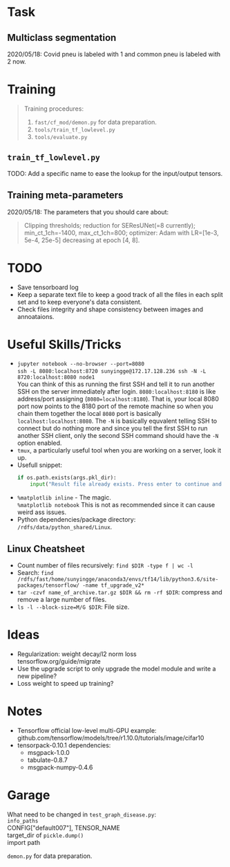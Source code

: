 # Task
## Multiclass segmentation
2020/05/18: Covid pneu is labeled with 1 and common pneu is labeled with 2 now.

# Training
> Training procedures:  
> 1. `fast/cf_mod/demon.py` for data preparation.
> 2. `tools/train_tf_lowlevel.py`
> 3. `tools/evaluate.py`
## `train_tf_lowlevel.py`
TODO: Add a specific name to ease the lookup for the input/output tensors.

## Training meta-parameters
2020/05/18: The parameters that you should care about:
> Clipping thresholds; reduction for SEResUNet(=8 currently); min_ct_1ch=-1400, max_ct_1ch=800; optimizer: Adam with LR=[1e-3, 5e-4, 25e-5] decreasing at epoch [4, 8].

# TODO
* Save tensorboard log
* Keep a separate text file to keep a good track of all the files in each split set and to keep everyone's data consistent.
* Check files integrity and shape consistency between images and annoataions.

# Useful Skills/Tricks
* `jupyter notebook --no-browser --port=8080`  
`ssh -L 8080:localhost:8720 sunyingge@172.17.128.236 ssh -N -L 8720:localhost:8080 node1`  
You can think of this as running the first SSH and tell it to run another SSH on the server immediately after login. `8080:localhost:8180` is like address/port assigning (`8080=localhost:8180`). That is, your local 8080 port now points to the 8180 port of the remote machine so when you chain them together the local `8080` port is basically `localhost:localhost:8080`. The `-N` is basically equvalent telling SSH to connect but do nothing more and since you tell the first SSH to run another SSH client, only the second SSH command should have the `-N` option enabled.
* `tmux`, a particularly useful tool when you are working on a server, look it up.
* Usefull snippet:  
    ```python
    if os.path.exists(args.pkl_dir):
        input("Result file already exists. Press enter to continue and overwrite it...")
    ```
* `%matplotlib inline` - The magic.  
`%matplotlib notebook` This is not as recommended since it can cause weird ass issues.
* Python dependencies/package directory: `/rdfs/data/python_shared/Linux`.

## Linux Cheatsheet
* Count number of files recursively: `find $DIR -type f | wc -l`
* Search: `find /rdfs/fast/home/sunyingge/anaconda3/envs/tf14/lib/python3.6/site-packages/tensorflow/ -name tf_upgrade_v2*`
* `tar -czvf name_of_archive.tar.gz $DIR && rm -rf $DIR`: compress and remove a large number of files.
* `ls -l --block-size=M/G $DIR`: File size.
# Ideas
* Regularization: weight decay/l2 norm loss  
tensorflow.org/guide/migrate
* Use the upgrade script to only upgrade the model module and write a new pipeline?
* Loss weight to speed up training?

# Notes
* Tensorflow official low-level multi-GPU example: github.com/tensorflow/models/tree/r1.10.0/tutorials/image/cifar10
* tensorpack-0.10.1 dependencies:
    * msgpack-1.0.0
    * tabulate-0.8.7
    * msgpack-numpy-0.4.6

# Garage
What need to be changed in `test_graph_disease.py`:  
`info_paths`  
CONFIG["default007"], TENSOR_NAME  
target_dir of `pickle.dump()`  
import path

`demon.py` for data preparation.

